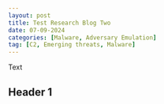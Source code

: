 ```yaml
---
layout: post
title: Test Research Blog Two
date: 07-09-2024
categories: [Malware, Adversary Emulation]
tag: [C2, Emerging threats, Malware]
---
```


Text

## Header 1





























